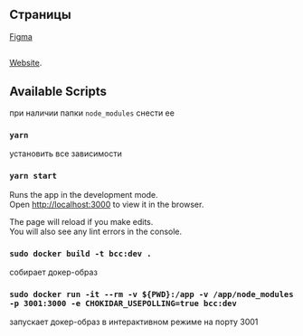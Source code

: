 ## Страницы

[Figma](https://www.figma.com/file/OnOgpP3M4Cs6c38bmWInBJ/Redesign-bcc.kz?node-id=2945%3A0)

##

[Website](https://abkeyev.github.io/bcc-redesign/).

##

## Available Scripts

при наличии папки `node_modules` снести ее

### `yarn`

установить все зависимости

### `yarn start`

Runs the app in the development mode.<br />
Open [http://localhost:3000](http://localhost:3000) to view it in the browser.

The page will reload if you make edits.<br />
You will also see any lint errors in the console.

### `sudo docker build -t bcc:dev .`

собирает докер-образ

### `sudo docker run -it --rm -v ${PWD}:/app -v /app/node_modules -p 3001:3000 -e CHOKIDAR_USEPOLLING=true bcc:dev`

запускает докер-образ в интерактивном режиме на порту 3001
